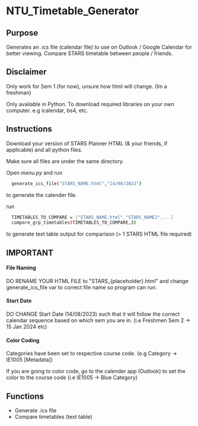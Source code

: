 
# NTU_Timetable_Generator

## Purpose

Generates an .ics file (calendar file) to use on Outlook / Google Calendar for better viewing.
Compare STARS timetable between people / friends.





## Disclaimer

Only work for Sem 1 (for now), unsure how html will change. (Im a freshman)

Only available in Python. To download required libraries on your own computer. e.g icalendar, bs4, etc.


## Instructions

Download your version of STARS Planner HTML (& your friends, if applicable) and all python files.

Make sure all files are under the same directory.

Open *menu.py* and run  

```bash
  generate_ics_file("STARS_NAME.html","14/08/2023")
```
to generate the calender file.

run
```bash
  TIMETABLES_TO_COMPARE = ["STARS_NAME.html","STARS_NAME1",...]
  compare_grp_timetables(TIMETABLES_TO_COMPARE,3)
```
to generate text table output for comparison (> 1 STARS HTML file required)

## IMPORTANT

#### File Naming

DO RENAME YOUR HTML FILE to "STARS_{placeholder}.html" and change generate_ics_file var to correct file name so program can run.

#### Start Date

DO CHANGE Start Date (14/08/2023) such that it will follow the correct calendar sequence based on which sem you are in. (i.e Freshmen Sem 2 -> 15 Jan 2024 etc)

#### Color Coding

Categories have been set to respective course code. (e.g Category -> IE1005 [Metadata])

If you are going to color code, go to the calender app (Outlook) to set the color to the course code (i.e IE1005 -> Blue Category)


## Functions

- Generate .ics file
- Compare timetables (text table)

